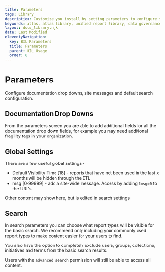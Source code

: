 ```yaml
---
title: Parameters
tags: Library
description: Customize you install by setting parameters to configure search, add global site messages, set documentation options and more!
keywords: atlas, atlas library, unified report library, data governance, database, parameters, configuration, configure, setup, search settings
layout: docs_library.njk
date: Last Modified
eleventyNavigation:
  key: BIL Parameters
  title: Parameters
  parent: BIL Usage
  order: 8
---
```


# Parameters

<p class="subtitle pb-5">Configure documentation drop downs, site messages and default search configuration.</p>

## Documentation Drop Downs

From the parameters screen you are able to add additional fields for all the documentation drop down fields, for example you may need additional fragility tags in your organization.

## Global Settings

There are a few useful global settings -

- Default Visibility Time [18] - reports that have not been used in the last x months will be hidden through the ETL
- msg [0-99999] - add a site-wide message. Access by adding `?msg=0` to the URL's

Other content may show here, but is edited in search settings

## Search

In search parameters you can choose what report types will be visible for the basic search. We recommend only including your commonly used report types to make content easier for your users to find.

You also have the option to completely exclude users, groups, collections, initiatives and terms from the basic search results.

Users with the `advanced search` permission will still be able to access all content.
